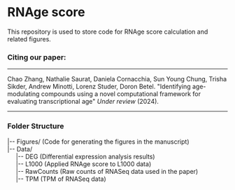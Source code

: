 RNAge score 
====
This repository is used to store code for RNAge score calculation and related figures.

### Citing our paper:
---------
Chao Zhang, Nathalie Saurat, Daniela Cornacchia, Sun Young Chung, Trisha Sikder, Andrew Minotti, Lorenz Studer, Doron Betel. "Identifying age-modulating compounds using a novel computational framework for evaluating transcriptional age" *Under review* (2024).

---------  
### Folder Structure
|-- Figures/ (Code for generating the figures in the manuscript)   
|-- Data/  
&nbsp;&nbsp;&nbsp;&nbsp;&nbsp;|-- DEG (Differential expression analysis results)  
&nbsp;&nbsp;&nbsp;&nbsp;&nbsp;|-- L1000 (Applied RNAge score to L1000 data)   
&nbsp;&nbsp;&nbsp;&nbsp;&nbsp;|-- RawCounts (Raw counts of RNASeq data used in the paper)  
&nbsp;&nbsp;&nbsp;&nbsp;&nbsp;|-- TPM (TPM of RNASeq data)  

